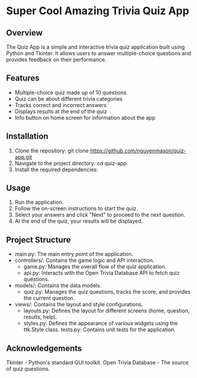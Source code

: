 # Super Cool Amazing Trivia Quiz App

## Overview
The Quiz App is a simple and interactive trivia quiz application built using Python and Tkinter. It allows users to answer multiple-choice questions and provides feedback on their performance.

## Features
- Multiple-choice quiz made up of 10 questions
- Quiz can be about different trivia categories
- Tracks correct and incorrect answers
- Displays results at the end of the quiz
- Info button on home screen for information about the app

## Installation
1. Clone the repository:
   git clone https://github.com/nguyenmason/quiz-app.git
2. Navigate to the project directory:
    cd quiz-app
3. Install the required dependencies:

## Usage
1. Run the application.
2. Follow the on-screen instructions to start the quiz.
3. Select your answers and click "Next" to proceed to the next question.
4. At the end of the quiz, your results will be displayed.

## Project Structure
- main.py: The main entry point of the application.
- controllers/: Contains the game logic and API interaction.
   - game.py: Manages the overall flow of the quiz application.
   - api.py: Interacts with the Open Trivia Database API to fetch quiz questions.
- models/: Contains the data models.
   - quiz.py: Manages the quiz questions, tracks the score, and provides the current question.
- views/: Contains the layout and style configurations.
   - layouts.py: Defines the layout for different screens (home, question, results, help).
   - styles.py: Defines the appearance of various widgets using the ttk.Style class.
tests.py: Contains unit tests for the application.

## Acknowledgements
Tkinter - Python's standard GUI toolkit.
Open Trivia Database - The source of quiz questions.